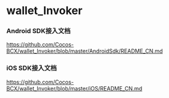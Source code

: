 # wallet_Invoker

### Android SDK接入文档 
https://github.com/Cocos-BCX/wallet_Invoker/blob/master/AndroidSdk/README_CN.md


### iOS SDK接入文档 
https://github.com/Cocos-BCX/wallet_Invoker/blob/master/iOS/README_CN.md
